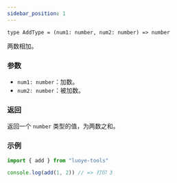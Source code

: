 ```yaml
---
sidebar_position: 1
---
```


`type AddType = (num1: number, num2: number) => number`

两数相加。

### 参数

- `num1: number`：加数。
- `num2: number`：被加数。

### 返回

返回一个 `number` 类型的值，为两数之和。

### 示例

```ts
import { add } from "luoye-tools"

console.log(add(1, 2)) // => 打印 3
```
